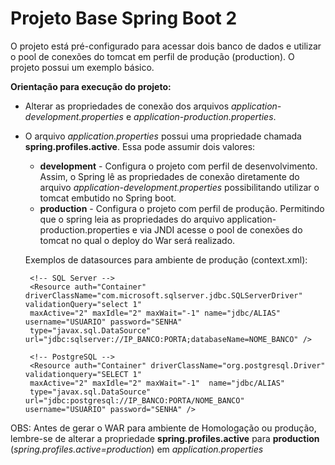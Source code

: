 # Projeto Base Spring Boot 2

O projeto está pré-configurado para acessar dois banco de dados e utilizar o pool de conexões do tomcat em perfil de produção (production). O projeto possui um exemplo básico.

**Orientação para execução do projeto:**

*  Alterar as propriedades de conexão dos arquivos *application-development.properties* e *application-production.properties*.

*  O arquivo *application.properties* possui uma propriedade chamada **spring.profiles.active**. Essa pode assumir dois valores:
      * **development** - Configura o projeto com perfil de desenvolvimento. Assim, o Spring lê as propriedades de conexão diretamente do arquivo *application-development.properties* possibilitando utilizar o tomcat embutido no Spring boot.
      * **production** - Configura o projeto com perfil de produção. Permitindo que o spring leia as propriedades do arquivo application-production.properties e via JNDI acesse o pool de conexões do tomcat no qual o deploy do War será realizado.
      
      Exemplos de datasources para ambiente de produção (context.xml):
                
        <!-- SQL Server -->
        <Resource auth="Container" driverClassName="com.microsoft.sqlserver.jdbc.SQLServerDriver" validationQuery="select 1"
        maxActive="2" maxIdle="2" maxWait="-1" name="jdbc/ALIAS" username="USUARIO"	password="SENHA" 
        type="javax.sql.DataSource" url="jdbc:sqlserver://IP_BANCO:PORTA;databaseName=NOME_BANCO" />
        	
        <!-- PostgreSQL -->
        <Resource auth="Container" driverClassName="org.postgresql.Driver" validationquery="SELECT 1" 
	    maxActive="2" maxIdle="2" maxWait="-1"	name="jdbc/ALIAS"	
	    type="javax.sql.DataSource" url="jdbc:postgresql://IP_BANCO:PORTA/NOME_BANCO" username="USUARIO" password="SENHA" />
      

OBS: Antes de gerar o WAR para ambiente de Homologação ou produção, lembre-se de alterar a propriedade **spring.profiles.active** para **production** (*spring.profiles.active=production*) em *application.properties*
